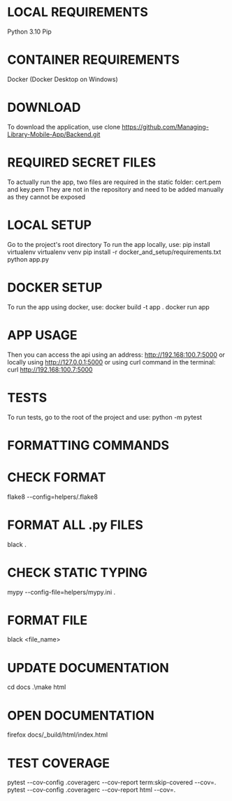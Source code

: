 # LOCAL REQUIREMENTS
Python 3.10
Pip

# CONTAINER REQUIREMENTS
Docker
(Docker Desktop on Windows)

# DOWNLOAD
To download the application, use
clone https://github.com/Managing-Library-Mobile-App/Backend.git

# REQUIRED SECRET FILES
To actually run the app, two files are required in the static folder: cert.pem and key.pem
They are not in the repository and need to be added manually as they cannot be exposed

# LOCAL SETUP
Go to the project's root directory
To run the app locally, use:
pip install virtualenv
virtualenv venv
pip install -r docker_and_setup/requirements.txt
python app.py

# DOCKER SETUP
To run the app using docker, use:
docker build -t app .
docker run app

# APP USAGE
Then you can access the api using an address: http://192.168:100.7:5000
or locally using http://127.0.0.1:5000
or using curl command in the terminal:
curl http://192.168:100.7:5000

# TESTS
To run tests, go to the root of the project and use:
python -m pytest

# FORMATTING COMMANDS

# CHECK FORMAT
flake8 --config=helpers/.flake8

# FORMAT ALL .py FILES
black .

# CHECK STATIC TYPING
mypy --config-file=helpers/mypy.ini .

# FORMAT FILE
black <file_name>

# UPDATE DOCUMENTATION
cd docs
.\make html

# OPEN DOCUMENTATION
firefox docs/_build/html/index.html

# TEST COVERAGE
pytest --cov-config .coveragerc --cov-report term:skip-covered --cov=.
pytest --cov-config .coveragerc --cov-report html --cov=.